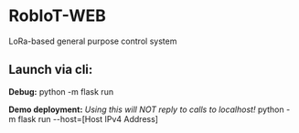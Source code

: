 # RobIoT-WEB
LoRa-based general purpose control system

## Launch via cli:
**Debug:**
python -m flask run

**Demo deployment:** *Using this will NOT reply to calls to localhost!*
python -m flask run --host=[Host IPv4 Address]

